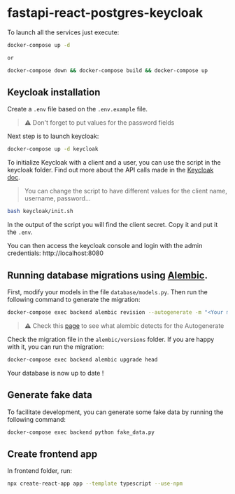 # fastapi-react-postgres-keycloak

To launch all the services just execute:

```bash
docker-compose up -d

or

docker-compose down && docker-compose build && docker-compose up
```



## Keycloak installation

Create a `.env` file based on the `.env.example` file.

> :warning: Don't forget to put values for the password fields

Next step is to launch keycloak:

```bash
docker-compose up -d keycloak
```

To initialize Keycloak with a client and a user, you can use the script in the keycloak folder. Find out more about the API calls made in the [Keycloak doc](https://www.keycloak.org/docs-api/5.0/rest-api/index.html).

> You can change the script to have different values for the client name, username, password...

```bash
bash keycloak/init.sh
```

In the output of the script you will find the client secret. Copy it and put it the `.env`.

You can then access the keycloak console and login with the admin credentials: http://localhost:8080

## Running database migrations using [Alembic](https://alembic.sqlalchemy.org).

First, modify your models in the file `database/models.py`.
Then run the following command to generate the migration:

```bash
docker-compose exec backend alembic revision --autogenerate -m "<Your message>"
```

> :warning: Check this [page](https://alembic.sqlalchemy.org/en/latest/autogenerate.html#what-does-autogenerate-detect-and-what-does-it-not-detect) to see what alembic detects for the Autogenerate

Check the migration file in the `alembic/versions` folder. If you are happy with it, you can run the migration:

```bash
docker-compose exec backend alembic upgrade head
```

Your database is now up to date !

## Generate fake data

To facilitate development, you can generate some fake data by running the following command:

```bash
docker-compose exec backend python fake_data.py
```

## Create frontend app

In frontend folder, run:

```bash
npx create-react-app app --template typescript --use-npm
```
